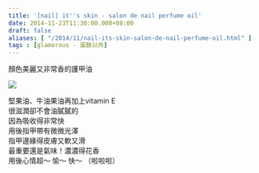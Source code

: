 ```yaml
---
title: '[nail] it''s skin - salon de nail perfume oil'
date: 2014-11-23T11:30:00.000+08:00
draft: false
aliases: [ "/2014/11/nail-its-skin-salon-de-nail-perfume-oil.html" ]
tags : [glamorous - 蛋臉以外]
---
```


顏色美麗又非常香的護甲油  

[![](https://1.bp.blogspot.com/-7gjqZiJ4E9Y/XFbSnpi5NqI/AAAAAAAAH5c/eikLQq_nyWMGaMcbAlnfPl3y_9qZbzy6gCLcBGAs/s640/15848854731_0e2b7350bd_z.jpg)](https://1.bp.blogspot.com/-7gjqZiJ4E9Y/XFbSnpi5NqI/AAAAAAAAH5c/eikLQq_nyWMGaMcbAlnfPl3y_9qZbzy6gCLcBGAs/s1600/15848854731_0e2b7350bd_z.jpg)

堅果油、牛油果油再加上vitamin E  
很滋潤卻不會油膩膩的  
因為吸收得非常快  
用後指甲帶有微微光澤  
指甲邊緣得皮膚又軟又滑  
最重要還是氣味！濃濃得花香  
用後心情超～ 愉～ 快～ （啦啦啦）